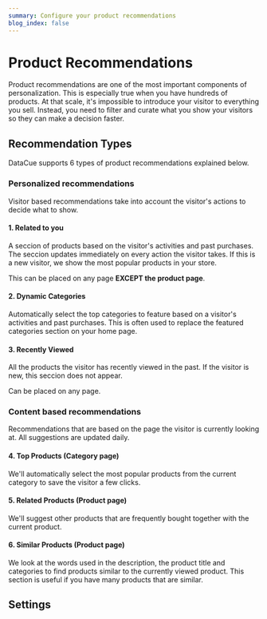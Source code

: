 ```yaml
---
summary: Configure your product recommendations
blog_index: false
---
```

# Product Recommendations

Product recommendations are one of the most important components of personalization. This is especially true when you have hundreds of products. At that scale, it's impossible to introduce your visitor to everything you sell. Instead, you need to filter and curate what you show your visitors so they can make a decision faster.

## Recommendation Types

DataCue supports 6 types of product recommendations explained below.

### Personalized recommendations

Visitor based recommendations take into account the visitor's actions to decide what to show.

#### 1. Related to you

A seccion of products based on the visitor's activities and past purchases. The seccion updates immediately on every action the visitor takes. If this is a new visitor, we show the most popular products in your store.

This can be placed on any page **EXCEPT the product page**.

#### 2. Dynamic Categories

Automatically select the top categories to feature based on a visitor's activities and past purchases. This is often used to replace the featured categories section on your home page.

#### 3. Recently Viewed

All the products the visitor has recently viewed in the past. If the visitor is new, this seccion does not appear.

Can be placed on any page.

### Content based recommendations

Recommendations that are based on the page the visitor is currently looking at. All suggestions are updated daily.

#### 4. Top Products (Category page)

We'll automatically select the most popular products from the current category to save the visitor a few clicks.

#### 5. Related Products (Product page)

We'll suggest other products that are frequently bought together with the current product.

#### 6. Similar Products (Product page)

We look at the words used in the description, the product title and categories to find products similar to the currently viewed product. This section is useful if you have many products that are similar.

## Settings